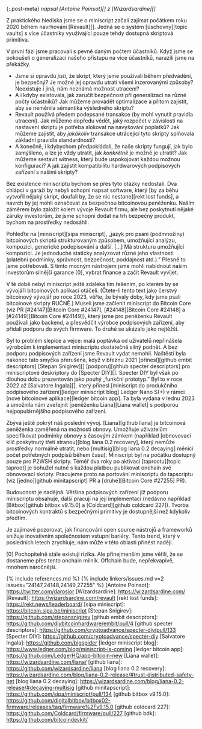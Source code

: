 {:.post-meta}
*napsal [Antoine Poinsot][] z [Wizardsardine][]*

Z praktického hlediska jsme se o miniscript začali zajímat počátkem roku 2020
během navrhování [Revault][]. Jedná se o systém [úschovny][topic vaults] s více
účastníky využívající pouze tehdy dostupná skriptová primitiva.

V první fázi jsme pracovali s pevně daným počtem účastníků. Když jsme se pokoušeli
o generalizaci našeho přístupu na více účastníků, narazili jsme na překážky.

- Jsme si opravdu _jisti_, že skript, který jsme používali během předvádění, je
bezpečný? Je možné jej opravdu utratí všemi inzerovanými způsoby? Neexistuje i
jiná, nám neznámá možnost utracení?
- A i kdyby existovala, jak zaručit bezpečnost při generalizaci na různé
počty účastníků? Jak můžeme provádět optimalizace a přitom zajistit, aby se neměnila
sémantika výsledného skriptu?
- Revault používá předem podepsané transakce (by mohl vynutit pravidla utracení).
Jak můžeme dopředu vědět, jaký rozpočet v závislosti na nastavení skriptu je
potřeba alokovat na navyšování poplatků? Jak můžeme zajistit, aby _jakákoliv_
transakce utrácející tyto skripty splňovala základní pravidla standardnosti?
- A konečně, i kdybychom předpokládali, že naše skripty fungují, jak bylo
zamýšleno, a lze je vždy utratit, jak _konkrétně_ je možné je utratit? Jak můžeme
sestavit witness, který bude uspokojovat každou možnou konfiguraci? A jak
zajistit kompatibilitu hardwarových podpisových zařízení s našimi skripty?

Bez existence miniscriptu bychom se přes tyto otázky nedostali. Dva chlápci v garáži
by nebyli schopni napsat software, který [by za běhu vytvořil nějaký skript, doufali by,
že se nic nestane][rekt lost funds], a navrch by jej mohli označovat za bezpečnou
bitcoinovou peněženku. Naším záměrem bylo založit kolem vývoje Revault firmu, ale
bez poskytnutí nějaké záruky investorům, že jsme schopni dodat na trh bezpečný produkt,
bychom na prostředky nedosáhli.

Pohleďte na [miniscript][sipa miniscript], „jazyk pro psaní (podmnožiny) bitcoinových
skriptů strukturovaným způsobem, umožňující analýzu, kompozici, generické podepisování
 a další. […] Má strukturu umožňující kompozici. Je jednoduché staticky analyzovat
různé jeho vlastnosti (platební podmínky, správnost, bezpečnost, poddajnost atd.).”
Přesně to jsme potřebovali. S tímto mocným nástrojem jsme mohli nabídnout našim
investorům silnější garance [0], vybrat finance a začít Revault vyvíjet.

V té době nebyl miniscript ještě zdaleka tím řešením, po kterém by se vývojáři
bitcoinových aplikací otáčeli. (Čtete-li tento text jako čerstvý bitcoinový vývojář
po roce 2023, věřte, že bývaly doby, kdy jsme psali bitcoinové skripty RUČNĚ.) Museli
jsme začlenit miniscript do Bitcoin Core (viz PR [#24147][Bitcoin Core #24147],
[#24148][Bitcoin Core #24148] a [#24149][Bitcoin Core #24149]), který jsme pro
peněženku Revault používali jako backend, a přesvědčit výrobce podpisových
zařízení, aby přidali podporu do svých firmware. To druhé se ukázalo jako
nejtěžší.

Byl to problém slepice a vejce: malá poptávka od uživatelů nepřinášela výrobcům
k implementaci miniscriptu dostatečně silný podnět. A bez podporu podpisových
zařízení jsme Revault vydat nemohli. Naštěstí byla nakonec tato smyčka přerušena,
když v březnu 2021 [přinesl][github embit descriptors] [Stepan Snigirev][]
[podporu][github specter descriptors] pro miniscriptové deskriptory do [Specter DIY][].
Specter DIY byl však po dlouhou dobu prezentován jako pouhý „funkční prototyp.”
Byl to v roce 2022 až [Salvatore Ingala][], který přinesl [miniscript do produkčního
podpisového zařízení][ledger miniscript blog] Ledger Nano S(+) v rámci
[nové bitcoinové aplikace][ledger bitcoin app]. Ta byla vydána v lednu 2023
a umožnila nám zveřejnit [peněženku Liana][Liana wallet] s podporou nejpopulárnějšího
podpisového zařízení.

Zbývá ještě pokrýt náš poslední vývoj. [Liana][github liana] je bitcoinová peněženka
zaměřená na možnosti obnovy. Umožňuje uživatelům specifikovat podmínky obnovy s
časovým zámkem (například [obnovovací klíč poskytnutý třetí stranou][blog liana 0.2
recovery], který nemůže prostředky normálně utratit, nebo [multisig][blog liana 0.2 decaying]
měnící počet potřebných podpisů během času). Miniscript byl na počátku dostupný pouze
pro P2WSH skripty. Téměř dva roky po aktivaci [taprootu][topic taproot] je bohužel nutné
s každou platbou publikovat onchain své obnovovací skripty. Pracujeme proto na
portování miniscriptu do tapscriptu (viz [jedno][github minitapscript] PR a [druhé][Bitcoin
Core #27255] PR).

Budoucnost je nadějná. Většina podpisových zařízení již podporu miniscriptu obsahuje,
další pracují na její implementaci (nedávno například [Bitbox][github bitbox v9.15.0]
a [Coldcard][github coldcard 227]). Tvorba bitcoinových kontraktů s bezpečnými primitivy
je dostupnější než kdykoliv předtím.

Je zajímavé pozorovat, jak financování open source nástrojů a frameworků snižuje
inovativním společnostem vstupní bariéry. Tento trend, který v posledních letech
zrychluje, nám může v této oblasti přinést naději.

[0] Pochopitelně stále existují rizika. Ale přinejmenším jsme věřili, že se
dostaneme přes tento onchain milník. Offchain bude, nepřekvapivě, mnohem náročnější.

{% include references.md %}
{% include linkers/issues.md v=2 issues="24147,24148,24149,27255" %}
[Antoine Poinsot]: https://twitter.com/darosior
[Wizardsardine]: https://wizardsardine.com/
[Revault]: https://wizardsardine.com/revault
[rekt lost funds]: https://rekt.news/leaderboard/
[sipa miniscript]: https://bitcoin.sipa.be/miniscript
[Stepan Snigirev]: https://github.com/stepansnigirev
[github embit descriptors]: https://github.com/diybitcoinhardware/embit/pull/4
[github specter descriptors]: https://github.com/cryptoadvance/specter-diy/pull/133
[Specter DIY]: https://github.com/cryptoadvance/specter-diy
[Salvatore Ingala]: https://github.com/bigspider
[ledger miniscript blog]: https://www.ledger.com/blog/miniscript-is-coming
[ledger bitcoin app]: https://github.com/LedgerHQ/app-bitcoin-new
[Liana wallet]: https://wizardsardine.com/liana/
[github liana]: https://github.com/wizardsardine/liana
[blog liana 0.2 recovery]: https://wizardsardine.com/blog/liana-0.2-release/#trust-distributed-safety-net
[blog liana 0.2 decaying]: https://wizardsardine.com/blog/liana-0.2-release/#decaying-multisig
[github minitapscript]: https://github.com/sipa/miniscript/pull/134
[github bitbox v9.15.0]: https://github.com/digitalbitbox/bitbox02-firmware/releases/tag/firmware%2Fv9.15.0
[github coldcard 227]: https://github.com/Coldcard/firmware/pull/227
[github bdk]: https://github.com/bitcoindevkit/
